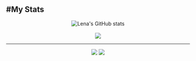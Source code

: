 #My Stats
--
<div align="center">
    <img src="https://github-readme-stats.vercel.app/api?username=Lenam0n&show_icons=true&theme=material-palenight" alt="Lena's GitHub stats">
</div>
<br/>
<div align="center">
    <img src="https://github-readme-stats.vercel.app/api/top-langs/?username=Lenam0n&langs_count=8&theme=material-palenight&hide=Shaderlab,HLSL,HTML,CSS">
</div>
<div>
  <hr/>
</div>


<div align="center">
    <img src="https://github-readme-stats.vercel.app/api/pin/?username=Lenam0n&repo=Robofriends&theme=material-palenight">
    <img src="https://github-readme-stats.vercel.app/api/pin/?username=Lenam0n&repo=Quiz-Lenam0n.github.io&theme=material-palenight">
</div>




